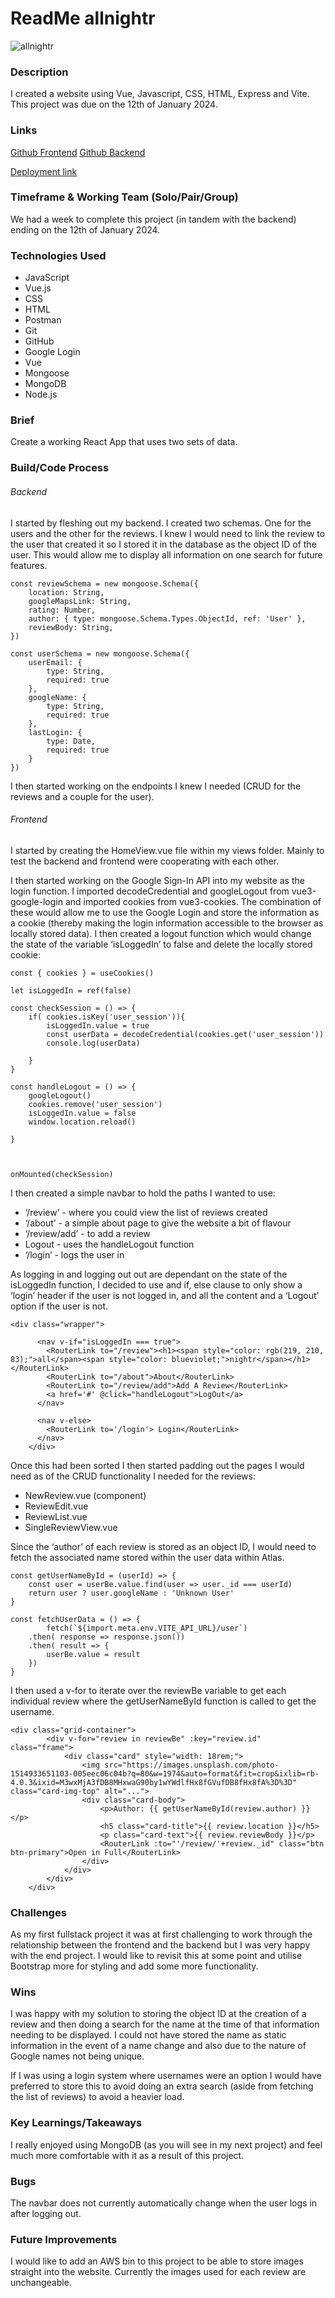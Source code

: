 # ReadMe allnightr

![allnightr](https://github.com/TKittow/Unit2_Project_Frontend/blob/main/src/assets/Project%202%20-%20Final%20Product.png)

### Description

I created a website using Vue, Javascript, CSS, HTML, Express and Vite. This project was due on the 12th of January 2024.


### Links

[Github Frontend](https://github.com/TKittow/Unit2_Project_Frontend)
[Github Backend](https://github.com/TKittow/Unit2_Project_Backend)

[Deployment link](https://dainty-kitten-8d0056.netlify.app)


### Timeframe & Working Team (Solo/Pair/Group)

We had a week to complete this project (in tandem with the backend) ending on the 12th of January 2024.



### Technologies Used

* JavaScript
* Vue.js
* CSS
* HTML
* Postman
* Git
* GitHub
* Google Login
* Vue
* Mongoose
* MongoDB
* Node.js



### Brief

Create a working React App that uses two sets of data.


### Build/Code Process

###### Backend

I started by fleshing out my backend. I created two schemas. One for the users and the other for the reviews. I knew I would need to link the review to the user that created it so I stored it in the database as the object ID of the user. This would allow me to display all information on one search for future features.

```
const reviewSchema = new mongoose.Schema({
    location: String,
    googleMapsLink: String,
    rating: Number,
    author: { type: mongoose.Schema.Types.ObjectId, ref: 'User' },
    reviewBody: String,
})

const userSchema = new mongoose.Schema({
    userEmail: {
        type: String,
        required: true
    },
    googleName: {
        type: String,
        required: true
    },
    lastLogin: {
        type: Date,
        required: true
    }
})
```
I then started working on the endpoints I knew I needed (CRUD for the reviews and a couple for the user).

###### Frontend

I started by creating the HomeView.vue file within my views folder. Mainly to test the backend and frontend were cooperating with each other.

I then started working on the Google Sign-In API into my website as the login function. I imported decodeCredential and googleLogout from vue3-google-login and imported cookies from vue3-cookies. The combination of these would allow me to use the Google Login and store the information as a cookie (thereby making the login information accessible to the browser as locally stored data). I then created a logout function which would change the state of the variable ‘isLoggedIn’ to false and delete the locally stored cookie:

```
const { cookies } = useCookies()

let isLoggedIn = ref(false)

const checkSession = () => {
    if( cookies.isKey('user_session')){
        isLoggedIn.value = true
        const userData = decodeCredential(cookies.get('user_session'))
        console.log(userData)
        
    }
}

const handleLogout = () => {
    googleLogout()
    cookies.remove('user_session')
    isLoggedIn.value = false
    window.location.reload()
    
}



onMounted(checkSession)
```
I then created a simple navbar to hold the paths I wanted to use:
* ‘/review’ - where you could view the list of reviews created
* ‘/about’ - a simple about page to give the website a bit of flavour
* ‘/review/add’ - to add a review
* Logout - uses the handleLogout function
* ‘/login’ - logs the user in

As logging in and logging out out are dependant on the state of the isLoggedIn function, I decided to use and if, else clause to only show a ‘login’ header if the user is not logged in, and all the content and a ‘Logout’ option if the user is not.

```
<div class="wrapper">

      <nav v-if="isLoggedIn === true">
        <RouterLink to="/review"><h1><span style="color: rgb(219, 210, 83);">all</span><span style="color: blueviolet;">nightr</span></h1></RouterLink>
        <RouterLink to="/about">About</RouterLink>
        <RouterLink to="/review/add">Add A Review</RouterLink>
        <a href='#' @click="handleLogout">LogOut</a>
      </nav>
      
      <nav v-else>
        <RouterLink to='/login'> Login</RouterLink>
      </nav>
    </div>
```


Once this had been sorted I then started padding out the pages I would need as of the CRUD functionality I needed for the reviews:
* NewReview.vue (component)
* ReviewEdit.vue
* ReviewList.vue
* SingleReviewView.vue


Since the ‘author’ of each review is stored as an object ID, I would need to fetch the associated name stored within the user data within Atlas. 

```
const getUserNameById = (userId) => {
    const user = userBe.value.find(user => user._id === userId)
    return user ? user.googleName : 'Unknown User'
}
```

```
const fetchUserData = () => {
        fetch(`${import.meta.env.VITE_API_URL}/user`)
    .then( response => response.json())
    .then( result => {
        userBe.value = result
    })
}
```

I then used a v-for to iterate over the reviewBe variable to get each individual review where the getUserNameById function is called to get the username.

```
<div class="grid-container">
        <div v-for="review in reviewBe" :key="review.id" class="frame">
            <div class="card" style="width: 18rem;">
                <img src="https://images.unsplash.com/photo-1514933651103-005eec06c04b?q=80&w=1974&auto=format&fit=crop&ixlib=rb-4.0.3&ixid=M3wxMjA3fDB8MHxwaG90by1wYWdlfHx8fGVufDB8fHx8fA%3D%3D" class="card-img-top" alt="...">
                <div class="card-body">
                    <p>Author: {{ getUserNameById(review.author) }}</p>
                    <h5 class="card-title">{{ review.location }}</h5>
                    <p class="card-text">{{ review.reviewBody }}</p>
                    <RouterLink :to="'/review/'+review._id" class="btn btn-primary">Open in Full</RouterLink>
                </div>
            </div>
        </div>
    </div>
```


### Challenges

As my first fullstack project it was at first challenging to work through the relationship between the frontend and the backend but I was very happy with the end project. I would like to revisit this at some point and utilise Bootstrap more for styling and add some more functionality.

### Wins

I was happy with my solution to storing the object ID at the creation of a review and then doing a search for the name at the time of that information needing to be displayed. I could not have stored the name as static information in the event of a name change and also due to the nature of Google names not being unique.

If I was using a login system where usernames were an option I would have preferred to store this to avoid doing an extra search (aside from fetching the list of reviews) to avoid a heavier load.

### Key Learnings/Takeaways


I really enjoyed using MongoDB (as you will see in my next project) and feel much more comfortable with it as a result of this project.


### Bugs

The navbar does not currently automatically change when the user logs in after logging out.

### Future Improvements

I would like to add an AWS bin to this project to be able to store images straight into the website. Currently the images used for each review are unchangeable. 




